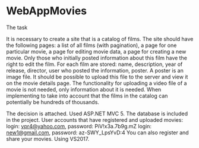# WebAppMovies

The task

It is necessary to create a site that is a catalog of films. The site should have the following pages: a list of all films (with pagination), a page for one particular movie, a page for editing movie data, a page for creating a new movie. Only those who initially posted information about this film have the right to edit the film. For each film are stored: name, description, year of release, director, user who posted the information, poster. A poster is an image file. It should be possible to upload this file to the server and view it on the movie details page. The functionality for uploading a video file of a movie is not needed, only information about it is needed. When implementing to take into account that the films in the catalog can potentially be hundreds of thousands.

The decision is attached. Used ASP.NET MVC 5. 
The database is included in the project. User accounts that have registered and uploaded movies:
login: vpr4@yahoo.com, password: PiV!x3a.7b9g.mZ
login: new1@gmail.com, password: az-SWY_LpsYvD:4
You can also register and share your movies. Using VS2017.

